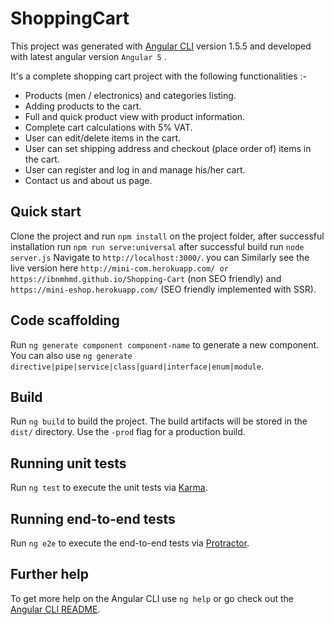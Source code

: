 # ShoppingCart

This project was generated with [Angular CLI](https://github.com/angular/angular-cli) version 1.5.5 and developed with latest angular version `Angular 5` .

It's a complete shopping cart project with the following functionalities :- 

- Products (men / electronics) and categories listing.  
- Adding products to the cart.  
- Full and quick product view with product information.
- Complete cart calculations with 5% VAT.  
- User can edit/delete items in the cart.
- User can set shipping address and checkout (place order of) items in the cart.
- User can register and log in and manage his/her cart.
- Contact us and about us page.

## Quick start

Clone the project and run `npm install` on the project folder, after successful installation run `npm run serve:universal` after successful build run `node server.js` Navigate to `http://localhost:3000/`.
you can Similarly see the live version here `http://mini-com.herokuapp.com/ or https://ibnmhmd.github.io/Shopping-Cart` (non SEO friendly) and
`https://mini-eshop.herokuapp.com/` (SEO friendly implemented with SSR).

## Code scaffolding

Run `ng generate component component-name` to generate a new component. You can also use `ng generate directive|pipe|service|class|guard|interface|enum|module`.

## Build

Run `ng build` to build the project. The build artifacts will be stored in the `dist/` directory. Use the `-prod` flag for a production build.

## Running unit tests

Run `ng test` to execute the unit tests via [Karma](https://karma-runner.github.io).

## Running end-to-end tests

Run `ng e2e` to execute the end-to-end tests via [Protractor](http://www.protractortest.org/).

## Further help

To get more help on the Angular CLI use `ng help` or go check out the [Angular CLI README](https://github.com/angular/angular-cli/blob/master/README.md).
